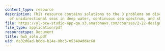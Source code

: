 ```yaml
---
content_type: resource
description: This resource contains solutions to the 3 problems on discrete spectrum
  of unidirectional seas in deep water, continuous sea spectrum, and ship in heave.
file: https://ol-ocw-studio-app-qa.s3.amazonaws.com/courses/2-22-design-principles-for-ocean-vehicles-13-42-spring-2005/de32d6adb6dab24e0bc3053484dd4c68_hw5_soln.pdf
file_type: application/pdf
resourcetype: Document
title: hw5_soln.pdf
uid: de32d6ad-b6da-b24e-0bc3-053484dd4c68
---
```

